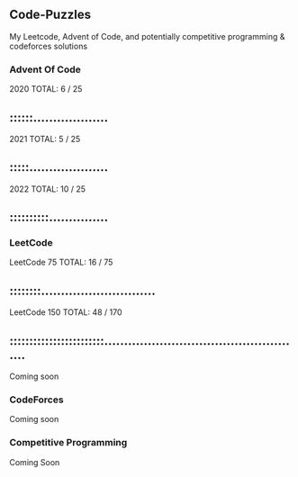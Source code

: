 ## Code-Puzzles
My Leetcode, Advent of Code, and potentially competitive programming & codeforces solutions

### Advent Of Code
2020 
TOTAL: 6 / 25
## ::::::...................

2021
TOTAL: 5 / 25
## :::::....................

2022
TOTAL: 10 / 25
## ::::::::::...............

### LeetCode

LeetCode 75
TOTAL: 16 / 75
## ::::::::.............................

LeetCode 150
TOTAL: 48 / 170
## ::::::::::::::::::::::::...................................................

Coming soon

### CodeForces

Coming soon

### Competitive Programming

Coming Soon